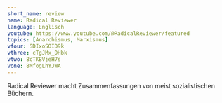 ```yaml
---
short_name: review
name: Radical Reviewer
language: Englisch
youtube: https://www.youtube.com/@RadicalReviewer/featured
topics: [Anarchismus, Marxismus]
vfour: SDIxoSOID9k
vthree: cTgJMx_DHbk
vtwo: 8cTKBVjeH7s
vone: 8MfogLhYJWA
---
```

Radical Reviewer macht Zusammenfassungen von meist sozialistischen Büchern.
